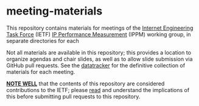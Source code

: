 # meeting-materials
This repository contains materials for meetings of the 
[Internet Engineering Task Force](https://www.ietf.org) (IETF) 
[IP Performance Measurement](https://datatracker.ietf.org/wg/ippm) (IPPM) 
working group, in separate directories for each 

Not all materials are available in this repository; this provides a 
location to organize agendas and chair slides, as well as to allow 
slide submission via GitHub pull requests. See the 
[datatracker](https://datatracker.ietf.org/wg/ippm)
for the definitive collection of materials for each meeting.

**[NOTE WELL](https://www.ietf.org/about/note-well/)** that the 
contents of this repository are considered contributions to 
the IETF; please [read](https://tools.ietf.org/html/bcp79)
and understand the implications of this before submitting pull
requests to this repository.

